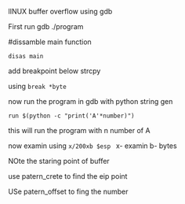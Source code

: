 lINUX buffer overflow using gdb

First run gdb ./program

#dissamble main function

``disas main``

add breakpoint below strcpy

using ``break *byte``

now run the program in gdb with python string gen

``run $(python -c "print('A'*number)")``

this will run the program with n number of A

now examin using
``x/200xb $esp
``
x- examin
b- bytes

NOte the staring point of buffer



use patern_crete to find the eip point 

USe patern_offset to fing the number


